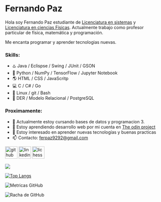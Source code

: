 # Fernando Paz

Hola soy Fernando Paz estudiante de [Licenciatura en sistemas](https://www.ungs.edu.ar/carrera/licenciatura-en-sistemas) y [Licenciatura en ciencias Físicas](https://df.uba.ar/es/futuros-estudiantes/guia-para-el-estudiante#plan-de-estudios). Actualmente trabajo como profesor particular de física, matemática y programación. 

Me encanta programar y aprender tecnologias nuevas.

### Skills: 
- :hotsprings: Java / Eclispse / Swing / JUnit / GSON
- :snake: Python / NumPy  / TensorFlow / Jupyter Notebook
- :earth_americas: HTML / CSS / JavaScritp
- :computer: C / C# / Go
- :penguin: Linux / git / Bash
- :floppy_disk: DER / Modelo Relacional / PostgreSQL

### Proximamente:
- 🔭 Actualmente estoy cursando bases de datos y programacion 3. 
- 🌱 Estoy aprendiendo desarrollo web por mi cuenta en [The odin project](https://www.theodinproject.com/)
- 👯 Estoy interesado en aprender nuevas tecnologías y buenas practicas 
- 📫 Contacto: ferpaz9292@gmail.com 


[<img src='https://cdn.jsdelivr.net/npm/simple-icons@3.0.1/icons/github.svg' alt='github' height='40'>](https://github.com/fernandopaz1)  [<img src='https://cdn.jsdelivr.net/npm/simple-icons@3.0.1/icons/linkedin.svg' alt='linkedin' height='40'>](https://www.linkedin.com/in//ferpaz/)  [<img src='https://upload.wikimedia.org/wikipedia/commons/e/e4/Lichess_new_logo.png' alt='lichess' height='40'>](https://lichess.org/@/fernandopaz1)  

<a href="https://github-readme-stats.vercel.app/api?username=fernandopaz1&show_icons=true&count_private=true">
  <img align="center" src="https://github-readme-stats.vercel.app/api?username=fernandopaz1&show_icons=true&count_private=true" />
</a>


[![Top Langs](https://github-readme-stats.vercel.app/api/top-langs/?username=fernandopaz1&layout=compact)](https://github.com/anuraghazra/github-readme-stats)

![Metricas GitHub](https://metrics.lecoq.io/fernandopaz1)  

![Racha de GitHub](https://github-readme-streak-stats.herokuapp.com/?user=fernandopaz1)  

